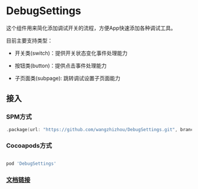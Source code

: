 # DebugSettings

这个组件用来简化添加调试开关的流程，方便App快速添加各种调试工具。

目前主要支持类型：

- 开关类(switch)：提供开关状态变化事件处理能力

- 按钮类(button)：提供点击事件处理能力

- 子页面类(subpage): 跳转调试设置子页面能力

## 接入

### SPM方式

```swift
.package(url: "https://github.com/wangzhizhou/DebugSettings.git", branch: "main")
```

### Cocoapods方式

```ruby

pod 'DebugSettings'

```

### [文档链接](https://wangzhizhou.github.io/DebugSettings/documentation/debugsettings/)

